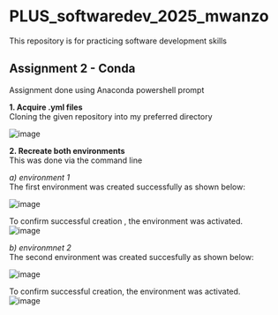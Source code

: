 # PLUS_softwaredev_2025_mwanzo 
This repository is for practicing software development skills

## Assignment 2 - Conda
Assignment done using Anaconda powershell prompt 

**1. Acquire .yml files**  
Cloning the given repository into my preferred directory  

![image](https://github.com/user-attachments/assets/ad4a4f0f-6588-46e4-acc2-a0b3fc854c13)

**2. Recreate both environments**  
This was done via the command line  

*a) environment 1*   
The first environment was created successfully as shown below:    

![image](https://github.com/user-attachments/assets/0cbc43de-bc46-48fd-b678-3c366836a062)

To confirm successful creation , the environment was activated.     
![image](https://github.com/user-attachments/assets/75468f64-ff4b-40b6-b586-4a5d11beffa8)

*b) environmnet 2*  
The second environment was created succesfully as shown below:    

![image](https://github.com/user-attachments/assets/0b0ebbac-f86f-431c-b8cd-2844ea4ea7fa)

To confirm successful creation, the environment was activated.   
![image](https://github.com/user-attachments/assets/2f81b67e-8cdf-433e-823f-82e8057744b2)



